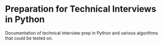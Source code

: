 # Preparation for Technical Interviews in Python
Documentation of technical interview prep in Python and various algorithms that could be tested on.
